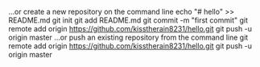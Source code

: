 
…or create a new repository on the command line
echo "# hello" >> README.md
git init
git add README.md
git commit -m "first commit"
git remote add origin https://github.com/kisstherain8231/hello.git
git push -u origin master
…or push an existing repository from the command line
git remote add origin https://github.com/kisstherain8231/hello.git
git push -u origin master
